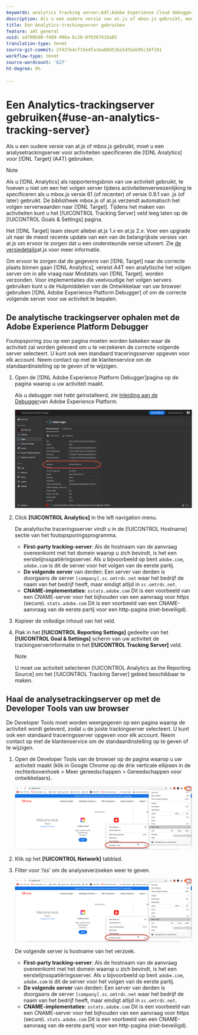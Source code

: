 ```yaml
---
keywords: analytics tracking server;A4T;Adobe Experience Cloud debugger;Adobe Experience Cloud debugger;reporting source
description: Als u een oudere versie van at.js of mbox.js gebruikt, moet u een analytische volgende server voor activiteiten specificeren die Analytics voor Doel (A4T) gebruiken.
title: Een Analytics-trackingserver gebruiken
feature: a4t general
uuid: ad700b90-f409-496a-bc26-0f0367410a85
translation-type: tm+mt
source-git-commit: 2f437e4cf33e4facba60d53ba545beb95c16f191
workflow-type: tm+mt
source-wordcount: '627'
ht-degree: 0%

---
```



# Een Analytics-trackingserver gebruiken{#use-an-analytics-tracking-server}

Als u een oudere versie van at.js of mbox.js gebruikt, moet u een analysetrackingserver voor activiteiten specificeren die [!DNL Analytics] voor [!DNL Target] (A4T) gebruiken.

>[!NOTE]
>
>Als u [!DNL Analytics] als rapporteringsbron van uw activiteit gebruikt, te hoeven u niet om een het volgen server tijdens activiteitenverwezenlijking te specificeren als u mbox.js versie 61 (of recenter) of versie 0.9.1 van .js (of later) gebruikt. De bibliotheek mbox.js of at.js verzendt automatisch het volgen serverwaarden naar [!DNL Target]. Tijdens het maken van activiteiten kunt u het [!UICONTROL Tracking Server] veld leeg laten op de [!UICONTROL Goals & Settings] pagina.
>
>Het [!DNL Target] team steunt allebei at.js 1.*x* en at.js 2.*x*. Voer een upgrade uit naar de meest recente update van een van de belangrijkste versies van at.js om ervoor te zorgen dat u een ondersteunde versie uitvoert. Zie [de versiedetails](/help/c-implementing-target/c-implementing-target-for-client-side-web/target-atjs-versions.md)at.js voor meer informatie.

Om ervoor te zorgen dat de gegevens van [!DNL Target] naar de correcte plaats binnen gaan [!DNL Analytics], vereist A4T een analytische het volgen server om in alle vraag naar Modstats van [!DNL Target]. worden verzonden. Voor implementaties die veelvoudige het volgen servers gebruiken kunt u de Hulpmiddelen van de Ontwikkelaar van uw browser gebruiken [!DNL Adobe Experience Platform Debugger] of om de correcte volgende server voor uw activiteit te bepalen.

## De analytische trackingserver ophalen met de Adobe Experience Platform Debugger

Foutopsporing zou op een pagina moeten worden bekeken waar de activiteit zal worden geleverd om u te verzekeren de correcte volgende server selecteert. U kunt ook een standaard traceringsserver opgeven voor elk account. Neem contact op met de klantenservice om de standaardinstelling op te geven of te wijzigen.

1. Open de [!DNL Adobe Experience Platform Debugger]pagina op de pagina waarop u uw activiteit maakt.

   Als u debugger niet hebt geïnstalleerd, zie [Inleiding aan de Debugger](https://docs.adobe.com/content/help/en/platform-learn/tutorials/data-ingestion/web-sdk/introduction-to-the-experience-platform-debugger.html)van Adobe Experience Platform.

   ![](assets/Screen_DebuggerTrackServ.png)

1. Click **[!UICONTROL Analytics]** in the left navigation menu.

   De analytische traceringsserver vindt u in de [!UICONTROL Hostname] sectie van het foutopsporingsprogramma.

   * **First-party tracking-server**: Als de hostnaam van de aanvraag overeenkomt met het domein waarop u zich bevindt, is het een eerstelijnsspatiëringsserver. Als u bijvoorbeeld op bent `adobe.com`, `adobe.com` is dit de server voor het volgen van de eerste partij.
   * **De volgende server** van derden: Een server van derden is doorgaans de server `[company].sc.omtrdc.net` waar het bedrijf de naam van het bedrijf heeft, maar eindigt altijd in `sc.omtrdc.net`.
   * **CNAME-implementaties**: `sstats.adobe.com` Dit is een voorbeeld van een CNAME-server voor het bijhouden van een aanvraag voor https (secure). `stats.adobe.com` Dit is een voorbeeld van een CNAME-aanvraag van de eerste partij voor een http-pagina (niet-beveiligd).

1. Kopieer de volledige inhoud van het veld.
1. Plak in het **[!UICONTROL Reporting Settings]** gedeelte van het **[!UICONTROL Goal & Settings]** scherm van uw activiteit de trackingserverinformatie in het **[!UICONTROL Tracking Server]** veld.

   >[!NOTE]
   >
   >U moet uw activiteit selecteren [!UICONTROL Analytics as the Reporting Source] om het [!UICONTROL Tracking Server] gebied beschikbaar te maken.

## Haal de analysetrackingserver op met de Developer Tools van uw browser

De Developer Tools moet worden weergegeven op een pagina waarop de activiteit wordt geleverd, zodat u de juiste trackingserver selecteert. U kunt ook een standaard traceringsserver opgeven voor elk account. Neem contact op met de klantenservice om de standaardinstelling op te geven of te wijzigen.

1. Open de Developer Tools van de browser op de pagina waarop u uw activiteit maakt (klik in Google Chrome op de drie verticale ellipsen in de rechterbovenhoek > Meer gereedschappen > Gereedschappen voor ontwikkelaars).

   ![Gereedschappen voor Chrome-ontwikkelaars](/help/c-integrating-target-with-mac/a4t/assets/chrome-dev-tools.png)

1. Klik op het **[!UICONTROL Network]** tabblad.

1. Filter voor ‘/ss’ om de analyseverzoeken weer te geven.

   ![Gereedschappen voor Chrome-ontwikkelaars](/help/c-integrating-target-with-mac/a4t/assets/chrome-dev-tools.png)

   De volgende server is hostname van het verzoek.

   * **First-party tracking-server**: Als de hostnaam van de aanvraag overeenkomt met het domein waarop u zich bevindt, is het een eerstelijnsspatiëringsserver. Als u bijvoorbeeld op bent `adobe.com`, `adobe.com` is dit de server voor het volgen van de eerste partij.
   * **De volgende server** van derden: Een server van derden is doorgaans de server `[company].sc.omtrdc.net` waar het bedrijf de naam van het bedrijf heeft, maar eindigt altijd in `sc.omtrdc.net`.
   * **CNAME-implementaties**: `sstats.adobe.com` Dit is een voorbeeld van een CNAME-server voor het bijhouden van een aanvraag voor https (secure). `stats.adobe.com` Dit is een voorbeeld van een CNAME-aanvraag van de eerste partij voor een http-pagina (niet-beveiligd).

